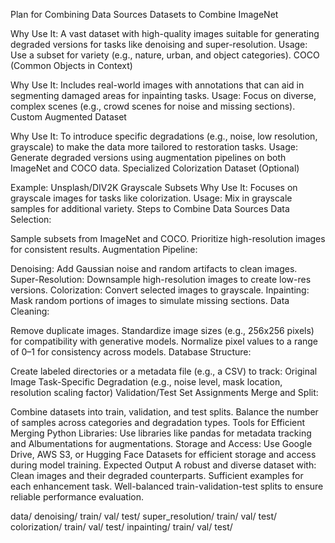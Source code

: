 Plan for Combining Data Sources
Datasets to Combine
ImageNet

Why Use It: A vast dataset with high-quality images suitable for generating degraded versions for tasks like denoising and super-resolution.
Usage: Use a subset for variety (e.g., nature, urban, and object categories).
COCO (Common Objects in Context)

Why Use It: Includes real-world images with annotations that can aid in segmenting damaged areas for inpainting tasks.
Usage: Focus on diverse, complex scenes (e.g., crowd scenes for noise and missing sections).
Custom Augmented Dataset

Why Use It: To introduce specific degradations (e.g., noise, low resolution, grayscale) to make the data more tailored to restoration tasks.
Usage: Generate degraded versions using augmentation pipelines on both ImageNet and COCO data.
Specialized Colorization Dataset (Optional)

Example: Unsplash/DIV2K Grayscale Subsets
Why Use It: Focuses on grayscale images for tasks like colorization.
Usage: Mix in grayscale samples for additional variety.
Steps to Combine Data Sources
Data Selection:

Sample subsets from ImageNet and COCO.
Prioritize high-resolution images for consistent results.
Augmentation Pipeline:

Denoising: Add Gaussian noise and random artifacts to clean images.
Super-Resolution: Downsample high-resolution images to create low-res versions.
Colorization: Convert selected images to grayscale.
Inpainting: Mask random portions of images to simulate missing sections.
Data Cleaning:

Remove duplicate images.
Standardize image sizes (e.g., 256x256 pixels) for compatibility with generative models.
Normalize pixel values to a range of 0–1 for consistency across models.
Database Structure:

Create labeled directories or a metadata file (e.g., a CSV) to track:
Original Image
Task-Specific Degradation (e.g., noise level, mask location, resolution scaling factor)
Validation/Test Set Assignments
Merge and Split:

Combine datasets into train, validation, and test splits.
Balance the number of samples across categories and degradation types.
Tools for Efficient Merging
Python Libraries: Use libraries like pandas for metadata tracking and Albumentations for augmentations.
Storage and Access: Use Google Drive, AWS S3, or Hugging Face Datasets for efficient storage and access during model training.
Expected Output
A robust and diverse dataset with:
Clean images and their degraded counterparts.
Sufficient examples for each enhancement task.
Well-balanced train-validation-test splits to ensure reliable performance evaluation.



data/
    denoising/
        train/
        val/
        test/
    super_resolution/
        train/
        val/
        test/
    colorization/
        train/
        val/
        test/
    inpainting/
        train/
        val/
        test/

